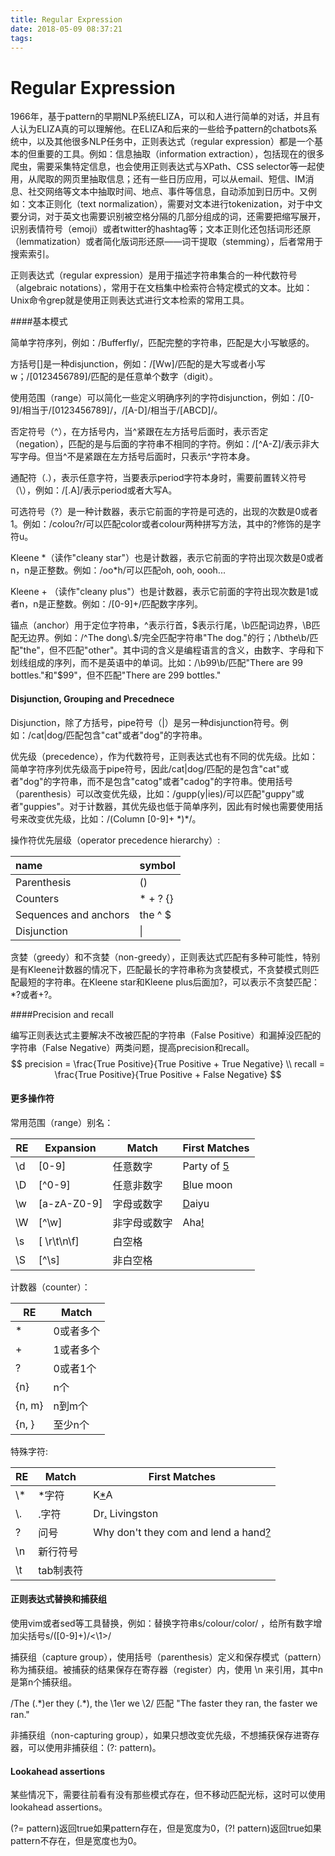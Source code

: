 ```yaml
---
title: Regular Expression
date: 2018-05-09 08:37:21
tags:
---
```


# Regular Expression

1966年，基于pattern的早期NLP系统ELIZA，可以和人进行简单的对话，并且有人认为ELIZA真的可以理解他。在ELIZA和后来的一些给予pattern的chatbots系统中，以及其他很多NLP任务中，正则表达式（regular expression）都是一个基本的但重要的工具。例如：信息抽取（information extraction），包括现在的很多爬虫，需要采集特定信息，也会使用正则表达式与XPath、CSS selector等一起使用，从爬取的网页里抽取信息；还有一些日历应用，可以从email、短信、IM消息、社交网络等文本中抽取时间、地点、事件等信息，自动添加到日历中。又例如：文本正则化（text normalization），需要对文本进行tokenization，对于中文要分词，对于英文也需要识别被空格分隔的几部分组成的词，还需要把缩写展开，识别表情符号（emoji）或者twitter的hashtag等；文本正则化还包括词形还原（lemmatization）或者简化版词形还原——词干提取（stemming），后者常用于搜索索引。

正则表达式（regular expression）是用于描述字符串集合的一种代数符号（algebraic notations），常用于在文档集中检索符合特定模式的文本。比如：Unix命令grep就是使用正则表达式进行文本检索的常用工具。

####基本模式

简单字符序列，例如：/Bufferfly/，匹配完整的字符串，匹配是大小写敏感的。

方括号[]是一种disjunction，例如：/[Ww]/匹配的是大写或者小写w；/[0123456789]/匹配的是任意单个数字（digit）。

使用范围（range）可以简化一些定义明确序列的字符disjunction，例如：/[0-9]/相当于/[0123456789]/，/[A-D]/相当于/[ABCD]/。

否定符号（^），在方括号内，当^紧跟在左方括号后面时，表示否定（negation），匹配的是与后面的字符串不相同的字符。例如：/\[^A-Z\]/表示非大写字母。但当^不是紧跟在左方括号后面时，只表示^字符本身。

通配符（.），表示任意字符，当要表示period字符本身时，需要前置转义符号（\），例如：/\[\.A\]/表示period或者大写A。

可选符号（?）是一种计数器，表示它前面的字符是可选的，出现的次数是0或者1。例如：/colou?r/可以匹配color或者colour两种拼写方法，其中的?修饰的是字符u。

Kleene *（读作"cleany star"）也是计数器，表示它前面的字符出现次数是0或者n，n是正整数。例如：/oo\*h/可以匹配oh, ooh, oooh...

Kleene + （读作"cleany plus"）也是计数器，表示它前面的字符出现次数是1或者n，n是正整数。例如：/[0-9]+/匹配数字序列。

锚点（anchor）用于定位字符串，^表示行首，$表示行尾，\b匹配词边界，\B匹配无边界。例如：/^The dong\\.\$/完全匹配字符串"The dog."的行；/\bthe\b/匹配"the"，但不匹配"other"。其中词的含义是编程语言的含义，由数字、字母和下划线组成的序列，而不是英语中的单词。比如：/\b99\b/匹配"There are 99 bottles."和"\$99"，但不匹配"There are 299 bottles."

#### Disjunction, Grouping and Precednece

Disjunction，除了方括号，pipe符号（|）是另一种disjunction符号。例如：/cat|dog/匹配包含"cat"或者"dog"的字符串。

优先级（precedence），作为代数符号，正则表达式也有不同的优先级。比如：简单字符序列优先级高于pipe符号，因此/cat|dog/匹配的是包含"cat"或者"dog"的字符串，而不是包含"catog"或者"cadog"的字符串。使用括号（parenthesis）可以改变优先级，比如：/gupp(y|ies)/可以匹配"guppy"或者"guppies"。对于计数器，其优先级也低于简单序列，因此有时候也需要使用括号来改变优先级，比如：/(Column [0-9]+ \*)\*/。

操作符优先层级（operator precedence hierarchy）:

| name                  | symbol   |
| :-------------------- | :------- |
| Parenthesis           | ()       |
| Counters              | * + ? {} |
| Sequences and anchors | the ^ $  |
| Disjunction           | \|       |

贪婪（greedy）和不贪婪（non-greedy），正则表达式匹配有多种可能性，特别是有Kleene计数器的情况下，匹配最长的字符串称为贪婪模式，不贪婪模式则匹配最短的字符串。在Kleene star和Kleene plus后面加?，可以表示不贪婪匹配：*?或者+?。

####Precision and recall

编写正则表达式主要解决不改被匹配的字符串（False Positive）和漏掉没匹配的字符串（False Negative）两类问题，提高precision和recall。
$$
precision = \frac{True Positive}{True Positive + True Negative} \\
recall  = \frac{True Positive}{True Positive + False Negative}
$$

#### 更多操作符

常用范围（range）别名：

| RE   | Expansion   | Match        | First Matches     |
| ---- | ----------- | ------------ | ----------------- |
| \d   | [0-9]       | 任意数字     | Party of <u>5</u> |
| \D   | [^0-9]      | 任意非数字   | <u>B</u>lue moon  |
| \w   | [a-zA-Z0-9] | 字母或数字   | <u>D</u>aiyu      |
| \W   | [^\w]       | 非字母或数字 | Aha<u>!</u>       |
| \s   | [ \r\t\n\f] | 白空格       |                   |
| \S   | [^\s]       | 非白空格     |                   |

计数器（counter）：

| RE     | Match     |
| ------ | --------- |
| *      | 0或者多个 |
| +      | 1或者多个 |
| ?      | 0或者1个  |
| {n}    | n个       |
| {n, m} | n到m个    |
| {n, }  | 至少n个   |

特殊字符:

| RE   | Match     | First Matches                               |
| ---- | --------- | ------------------------------------------- |
| \\*  | *字符     | K<u>*</u>A                                  |
| \\.  | .字符     | Dr<u>.</u> Livingston                       |
| \?   | 问号      | Why don't they com  and lend a hand<u>?</u> |
| \n   | 新行符号  |                                             |
| \t   | tab制表符 |                                             |

#### 正则表达式替换和捕获组

使用vim或者sed等工具替换，例如：替换字符串s/colour/color/ ，给所有数字增加尖括号s/([0-9]+)/<\1>/

捕获组（capture group），使用括号（parenthesis）定义和保存模式（pattern）称为捕获组。被捕获的结果保存在寄存器（register）内，使用 \n 来引用，其中n是第n个捕获组。

/The (.\*)er they (.\*), the \1er we \2/ 匹配 "The faster they ran, the faster we ran."

非捕获组（non-capturing group），如果只想改变优先级，不想捕获保存进寄存器，可以使用非捕获组：(?: pattern)。

#### Lookahead assertions

某些情况下，需要往前看有没有那些模式存在，但不移动匹配光标，这时可以使用lookahead assertions。

(?= pattern)返回true如果pattern存在，但是宽度为0，(?! pattern)返回true如果pattern不存在，但是宽度也为0。



